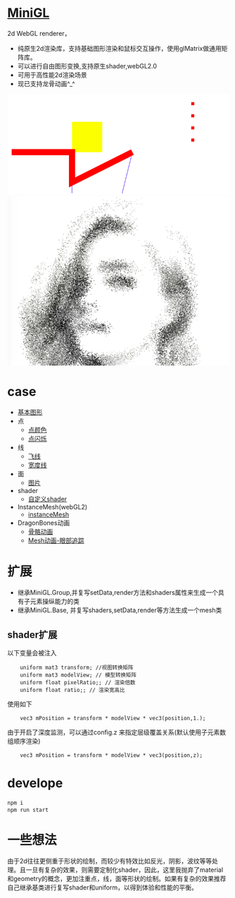 # [MiniGL](https://mizy.github.io)
2d WebGL renderer，
+ 纯原生2d渲染库，支持基础图形渲染和鼠标交互操作，使用glMatrix做通用矩阵库。
+ 可以进行自由图形变换,支持原生shader,webGL2.0
+ 可用于高性能2d渲染场景
+ 现已支持龙骨动画^_^
 
![](./demo.png)
![](./snapshot2.png)

# case
+ [基本图形](https://mizy.github.io/MiniGL/demo/main.html)
+ 点
	* [点颜色](https://mizy.github.io/MiniGL/demo/points/points.html)
	* [点闪烁](https://mizy.github.io/MiniGL/demo/points/shrink.html)
+ 线
    * [飞线](https://mizy.github.io/MiniGL/demo/line/flyline.html)
	* [宽度线](https://mizy.github.io/MiniGL/demo/line/meshline.html)
+ 面
	* [图片](https://mizy.github.io/MiniGL/demo/image/index.html)
+ shader
	* [自定义shader](https://mizy.github.io/MiniGL/demo/customShader/index.html)
+ InstanceMesh(webGL2)
	* [instanceMesh](https://mizy.github.io/MiniGL/demo/instanceMesh/index.html)
+ DragonBones动画 
	* [骨骼动画](https://mizy.github.io/MiniGL/demo/dragonBones/index.html)
    * [Mesh动画-眼部追踪](https://mizy.github.io/MiniGL/demo/dragonBones/eyetrack.html)

# 扩展
+ 继承MiniGL.Group,并复写setData,render方法和shaders属性来生成一个具有子元素操纵能力的类
+ 继承MiniGL.Base, 并复写shaders,setData,render等方法生成一个mesh类

## shader扩展
以下变量会被注入
```
    uniform mat3 transform; //视图转换矩阵
    uniform mat3 modelView; // 模型转换矩阵
    uniform float pixelRatio;; // 渲染倍数
    uniform float ratio;; // 渲染宽高比
```
使用如下
```
    vec3 mPosition = transform * modelView * vec3(position,1.);
```
由于开启了深度监测，可以通过config.z 来指定层级覆盖关系(默认使用子元素数组顺序渲染)
```
    vec3 mPosition = transform * modelView * vec3(position,z);
```

# develope
```
npm i
npm run start
```

# 一些想法
由于2d往往更侧重于形状的绘制，而较少有特效比如反光，阴影，波纹等等处理。且一旦有复杂的效果，则需要定制化shader，因此，这里我抛弃了material和geometry的概念，更加注重点，线，面等形状的绘制。如果有复杂的效果推荐自己继承基类进行复写shader和uniform，以得到体验和性能的平衡。